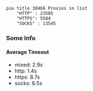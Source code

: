 
```mermaid
pie title 38466 Proxies in list
    "HTTP" : 23585
    "HTTPS": 5584
    "SOCKS" : 13545
```

### Some Info
#### Average Timeout

- mixed: 2.9s
- http: 1.4s
- https: 8.7s
- socks: 6.5s
